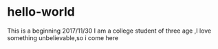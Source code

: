 # hello-world
This is a beginning
2017/11/30
I am a college student of three age ,I love something unbelievable,so i come here
